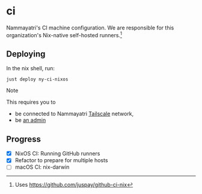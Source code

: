 # ci
Nammayatri's CI machine configuration. We are responsible for this organization's Nix-native self-hosted runners.[^1]

[^1]: Uses https://github.com/juspay/github-ci-nix

## Deploying

In the nix shell, run:

```
just deploy ny-ci-nixos
```

>[!NOTE]
> This requires you to
> - be connected to Nammayatri [Tailscale](https://login.tailscale.com/admin/machines) network,
> - be [an admin](https://github.com/nammayatri/ci/blob/main/common/config/default.nix)

## Progress

- [x] NixOS CI: Running GitHub runners
- [x] Refactor to prepare for multiple hosts
- [ ] macOS CI: nix-darwin
